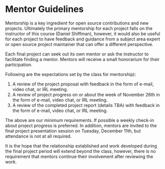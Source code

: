 # Mentor Guidelines

Mentorship is a key ingredient for open source contributions and new projects. Ultimately the primary mentorship for each project falls on the instructor of this course (Daniel Shiffman), however, it would also be useful for each project to have feedback and guidance from a subject area expert or open source project maintainer that can offer a different perspective.

Each final project can seek out its own mentor or ask the instructor to facilitate finding a mentor. Mentors will receive a small honorarium for their participation.

Following are the expectations set by the class for mentorship):

1. A review of the project proposal with feedback in the form of e-mail, video chat, or IRL meeting.
2. A review of project progress on or about the week of November 26th in the form of e-mail, video chat, or IRL meeting.
3. A review of the completed project report (details TBA) with feedback in the form of e-mail, video chat, or IRL meeting.

The above are our minimum requirements. If possible a weekly check-in about project progress is preferred. In addition, mentors are invited to the final project presentation session on Tuesday, December 11th, but attendance is not at all required.

It is the hope that the relationship established and work developed during the final project period will extend beyond the class, however, there is no requirement that mentors continue their involvement after reviewing the work.
